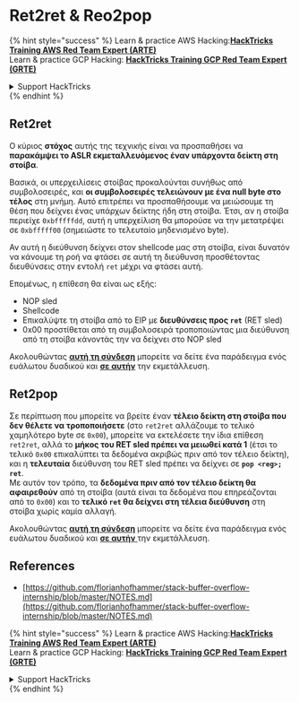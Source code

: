 # Ret2ret & Reo2pop

{% hint style="success" %}
Learn & practice AWS Hacking:<img src="/.gitbook/assets/arte.png" alt="" data-size="line">[**HackTricks Training AWS Red Team Expert (ARTE)**](https://training.hacktricks.xyz/courses/arte)<img src="/.gitbook/assets/arte.png" alt="" data-size="line">\
Learn & practice GCP Hacking: <img src="/.gitbook/assets/grte.png" alt="" data-size="line">[**HackTricks Training GCP Red Team Expert (GRTE)**<img src="/.gitbook/assets/grte.png" alt="" data-size="line">](https://training.hacktricks.xyz/courses/grte)

<details>

<summary>Support HackTricks</summary>

* Check the [**subscription plans**](https://github.com/sponsors/carlospolop)!
* **Join the** 💬 [**Discord group**](https://discord.gg/hRep4RUj7f) or the [**telegram group**](https://t.me/peass) or **follow** us on **Twitter** 🐦 [**@hacktricks\_live**](https://twitter.com/hacktricks\_live)**.**
* **Share hacking tricks by submitting PRs to the** [**HackTricks**](https://github.com/carlospolop/hacktricks) and [**HackTricks Cloud**](https://github.com/carlospolop/hacktricks-cloud) github repos.

</details>
{% endhint %}

## Ret2ret

Ο κύριος **στόχος** αυτής της τεχνικής είναι να προσπαθήσει να **παρακάμψει το ASLR εκμεταλλευόμενος έναν υπάρχοντα δείκτη στη στοίβα**.

Βασικά, οι υπερχειλίσεις στοίβας προκαλούνται συνήθως από συμβολοσειρές, και **οι συμβολοσειρές τελειώνουν με ένα null byte στο τέλος** στη μνήμη. Αυτό επιτρέπει να προσπαθήσουμε να μειώσουμε τη θέση που δείχνει ένας υπάρχων δείκτης ήδη στη στοίβα. Έτσι, αν η στοίβα περιείχε `0xbfffffdd`, αυτή η υπερχείλιση θα μπορούσε να την μετατρέψει σε `0xbfffff00` (σημειώστε το τελευταίο μηδενισμένο byte).

Αν αυτή η διεύθυνση δείχνει στον shellcode μας στη στοίβα, είναι δυνατόν να κάνουμε τη ροή να φτάσει σε αυτή τη διεύθυνση προσθέτοντας διευθύνσεις στην εντολή `ret` μέχρι να φτάσει αυτή.

Επομένως, η επίθεση θα είναι ως εξής:

* NOP sled
* Shellcode
* Επικαλύψτε τη στοίβα από το EIP με **διευθύνσεις προς `ret`** (RET sled)
* 0x00 προστίθεται από τη συμβολοσειρά τροποποιώντας μια διεύθυνση από τη στοίβα κάνοντάς την να δείχνει στο NOP sled

Ακολουθώντας [**αυτή τη σύνδεση**](https://github.com/florianhofhammer/stack-buffer-overflow-internship/blob/master/ASLR%20Smack%20and%20Laugh%20reference%20-%20Tilo%20Mueller/ret2ret.c) μπορείτε να δείτε ένα παράδειγμα ενός ευάλωτου δυαδικού και [**σε αυτήν**](https://github.com/florianhofhammer/stack-buffer-overflow-internship/blob/master/ASLR%20Smack%20and%20Laugh%20reference%20-%20Tilo%20Mueller/ret2retexploit.c) την εκμετάλλευση.

## Ret2pop

Σε περίπτωση που μπορείτε να βρείτε έναν **τέλειο δείκτη στη στοίβα που δεν θέλετε να τροποποιήσετε** (στο `ret2ret` αλλάζουμε το τελικό χαμηλότερο byte σε `0x00`), μπορείτε να εκτελέσετε την ίδια επίθεση `ret2ret`, αλλά το **μήκος του RET sled πρέπει να μειωθεί κατά 1** (έτσι το τελικό `0x00` επικαλύπτει τα δεδομένα ακριβώς πριν από τον τέλειο δείκτη), και η **τελευταία** διεύθυνση του RET sled πρέπει να δείχνει σε **`pop <reg>; ret`**.\
Με αυτόν τον τρόπο, τα **δεδομένα πριν από τον τέλειο δείκτη θα αφαιρεθούν** από τη στοίβα (αυτά είναι τα δεδομένα που επηρεάζονται από το `0x00`) και το **τελικό `ret` θα δείχνει στη τέλεια διεύθυνση** στη στοίβα χωρίς καμία αλλαγή.

Ακολουθώντας [**αυτή τη σύνδεση**](https://github.com/florianhofhammer/stack-buffer-overflow-internship/blob/master/ASLR%20Smack%20and%20Laugh%20reference%20-%20Tilo%20Mueller/ret2pop.c) μπορείτε να δείτε ένα παράδειγμα ενός ευάλωτου δυαδικού και [**σε αυτήν** ](https://github.com/florianhofhammer/stack-buffer-overflow-internship/blob/master/ASLR%20Smack%20and%20Laugh%20reference%20-%20Tilo%20Mueller/ret2popexploit.c) την εκμετάλλευση.

## References

* [https://github.com/florianhofhammer/stack-buffer-overflow-internship/blob/master/NOTES.md](https://github.com/florianhofhammer/stack-buffer-overflow-internship/blob/master/NOTES.md)

{% hint style="success" %}
Learn & practice AWS Hacking:<img src="/.gitbook/assets/arte.png" alt="" data-size="line">[**HackTricks Training AWS Red Team Expert (ARTE)**](https://training.hacktricks.xyz/courses/arte)<img src="/.gitbook/assets/arte.png" alt="" data-size="line">\
Learn & practice GCP Hacking: <img src="/.gitbook/assets/grte.png" alt="" data-size="line">[**HackTricks Training GCP Red Team Expert (GRTE)**<img src="/.gitbook/assets/grte.png" alt="" data-size="line">](https://training.hacktricks.xyz/courses/grte)

<details>

<summary>Support HackTricks</summary>

* Check the [**subscription plans**](https://github.com/sponsors/carlospolop)!
* **Join the** 💬 [**Discord group**](https://discord.gg/hRep4RUj7f) or the [**telegram group**](https://t.me/peass) or **follow** us on **Twitter** 🐦 [**@hacktricks\_live**](https://twitter.com/hacktricks\_live)**.**
* **Share hacking tricks by submitting PRs to the** [**HackTricks**](https://github.com/carlospolop/hacktricks) and [**HackTricks Cloud**](https://github.com/carlospolop/hacktricks-cloud) github repos.

</details>
{% endhint %}
